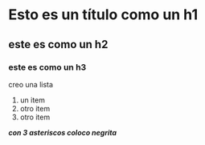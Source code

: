 # Esto es un título como un h1
## este es como un h2
### este es como un h3

creo una lista

1. un item
2. otro item
3. otro item

***con 3 asteriscos coloco negrita***

